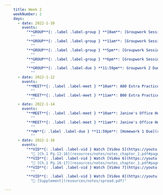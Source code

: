 ```yaml
---
    title: Week 2 
    weekNumber: 2
    days:
      - date: 2022-1-10
        events:
          "**GROUP**{: .label .label-group } **10am**: [Groupwork Session](resources/groupwork/groupwork2.pdf)":
            ""
          "**GROUP**{: .label .label-group } **11am**: [Groupwork Session](resources/groupwork/groupwork2.pdf)":
            ""
          "**GROUP**{: .label .label-group } **5pm**: [Groupwork Session](resources/groupwork/groupwork2.pdf)":
            ""
          "**GROUP**{: .label .label-group } **6pm**: [Groupwork Session](resources/groupwork/groupwork2.pdf)":
            ""
          "**GROUP**{: .label .label-due } **11:59pm**: Groupwork 2 Due":
            ""
      - date: 2022-1-12
        events:
          "**MEET**{: .label .label-meet } **10am**: A00 Extra Practice":
            ""
          "**MEET**{: .label .label-meet } **11am**: B00 Extra Practice":
            ""
      - date: 2022-1-14
        events:
          "**MEET**{: .label .label-meet } **10am**: Janine's Office Hours":
            ""
          "**MEET**{: .label .label-meet } **11am**: Janine's Office Hours":
            ""
          "**HW**{: .label .label-due } **11:59pm**: [Homework 1 Due](resources/homework/hw1/homework1.pdf)":
            ""
      - date: 2022-1-16
        events:
          "**VID**{: .label .label-vid } Watch [Video 5](https://youtu.be/Syw_PfmWDRg). [Blank slides](resources/lecture/lecture5.pdf). [Filled slides](resources/lecture/lecture5_annotated.pdf). ":
            "📖 [Ch.1 Pg.12-16](resources/notes/notes_chapter_1.pdf#page=12)"
          "**VID**{: .label .label-vid } Watch [Video 6](https://youtu.be/F2ImJ3dkkZ8). [Blank slides](resources/lecture/lecture6.pdf). [Filled slides](resources/lecture/lecture6_annotated.pdf).":
            "📖 [Ch.1 Pg.16-17](resources/notes/notes_chapter_1.pdf#page=16)"
          "**VID**{: .label .label-vid } Watch [Video 7](https://youtu.be/1TjwPNY2Gzw). [Code](http://datahub.ucsd.edu/user-redirect/git-sync?repo=https://github.com/dsc-courses/dsc40a-2022-wi&subPath=lecture_code/lecture7/GradientDescent.ipynb).":
            ""
          "**VID**{: .label .label-vid } Watch [Video 8](https://youtu.be/NdkDK3Jb6SY). [Blank slides](resources/lecture/lecture8.pdf). [Filled slides](resources/lecture/lecture8_annotated.pdf).":
            "📖 [Supplement](resources/notes/spread.pdf)"

---
```

